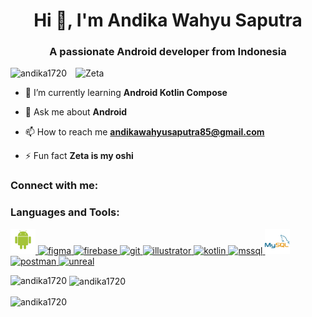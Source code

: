<h1 align="center">Hi 👋, I'm Andika Wahyu Saputra</h1>
<h3 align="center">A passionate Android developer from Indonesia</h3>
<img align="right" alt="Zeta" width="400" src="https://media1.tenor.com/m/KvPS6rvl7X0AAAAC/zeta-%E3%82%BC%E3%83%BC%E3%82%BF.gif">

<p align="left"> <img src="https://komarev.com/ghpvc/?username=andika1720&label=Profile%20views&color=0e75b6&style=flat" alt="andika1720" /> </p>

- 🌱 I’m currently learning **Android Kotlin Compose**

- 💬 Ask me about **Android**

- 📫 How to reach me **andikawahyusaputra85@gmail.com**

- ⚡ Fun fact **Zeta is my oshi**

<h3 align="left">Connect with me:</h3>
<p align="left">
</p>

<h3 align="left">Languages and Tools:</h3>
<p align="left"> <a href="https://developer.android.com" target="_blank" rel="noreferrer"> <img src="https://raw.githubusercontent.com/devicons/devicon/master/icons/android/android-original-wordmark.svg" alt="android" width="40" height="40"/> </a> <a href="https://www.figma.com/" target="_blank" rel="noreferrer"> <img src="https://www.vectorlogo.zone/logos/figma/figma-icon.svg" alt="figma" width="40" height="40"/> </a> <a href="https://firebase.google.com/" target="_blank" rel="noreferrer"> <img src="https://www.vectorlogo.zone/logos/firebase/firebase-icon.svg" alt="firebase" width="40" height="40"/> </a> <a href="https://git-scm.com/" target="_blank" rel="noreferrer"> <img src="https://www.vectorlogo.zone/logos/git-scm/git-scm-icon.svg" alt="git" width="40" height="40"/> </a> <a href="https://www.adobe.com/in/products/illustrator.html" target="_blank" rel="noreferrer"> <img src="https://www.vectorlogo.zone/logos/adobe_illustrator/adobe_illustrator-icon.svg" alt="illustrator" width="40" height="40"/> </a> <a href="https://kotlinlang.org" target="_blank" rel="noreferrer"> <img src="https://www.vectorlogo.zone/logos/kotlinlang/kotlinlang-icon.svg" alt="kotlin" width="40" height="40"/> </a> <a href="https://www.microsoft.com/en-us/sql-server" target="_blank" rel="noreferrer"> <img src="https://www.svgrepo.com/show/303229/microsoft-sql-server-logo.svg" alt="mssql" width="40" height="40"/> </a> <a href="https://www.mysql.com/" target="_blank" rel="noreferrer"> <img src="https://raw.githubusercontent.com/devicons/devicon/master/icons/mysql/mysql-original-wordmark.svg" alt="mysql" width="40" height="40"/> </a> <a href="https://postman.com" target="_blank" rel="noreferrer"> <img src="https://www.vectorlogo.zone/logos/getpostman/getpostman-icon.svg" alt="postman" width="40" height="40"/> </a> <a href="https://unrealengine.com/" target="_blank" rel="noreferrer"> <img src="https://raw.githubusercontent.com/kenangundogan/fontisto/036b7eca71aab1bef8e6a0518f7329f13ed62f6b/icons/svg/brand/unreal-engine.svg" alt="unreal" width="40" height="40"/> </a> </p>

<p><img align="left" src="https://github-readme-stats.vercel.app/api/top-langs?username=andika1720&show_icons=true&locale=en&layout=compact" alt="andika1720" /></p>

<p>&nbsp;<img align="center" src="https://github-readme-stats.vercel.app/api?username=andika1720&show_icons=true&locale=en" alt="andika1720" /></p>

<p><img align="center" src="https://github-readme-streak-stats.herokuapp.com/?user=andika1720&" alt="andika1720" /></p>
